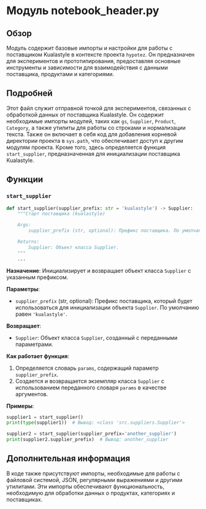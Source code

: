# Модуль notebook_header.py

## Обзор

Модуль содержит базовые импорты и настройки для работы с поставщиком Kualastyle в контексте проекта `hypotez`.
Он предназначен для экспериментов и прототипирования, предоставляя основные инструменты и зависимости для взаимодействия с данными поставщика, продуктами и категориями.

## Подробней

Этот файл служит отправной точкой для экспериментов, связанных с обработкой данных от поставщика Kualastyle.
Он содержит необходимые импорты модулей, таких как `gs`, `Supplier`, `Product`, `Category`, а также утилиты для работы со строками и нормализации текста.
Также он включает в себя код для добавления корневой директории проекта в `sys.path`, что обеспечивает доступ к другим модулям проекта.
Кроме того, здесь определяется функция `start_supplier`, предназначенная для инициализации поставщика Kualastyle.

## Функции

### `start_supplier`

```python
def start_supplier(supplier_prefix: str = 'kualastyle') -> Supplier:
    """Старт поставщика (kualastyle)

    Args:
        supplier_prefix (str, optional): Префикс поставщика. По умолчанию 'kualastyle'.

    Returns:
        Supplier: Объект класса Supplier.
    """
    ...
```

**Назначение**: Инициализирует и возвращает объект класса `Supplier` с указанным префиксом.

**Параметры**:
- `supplier_prefix` (str, optional): Префикс поставщика, который будет использоваться для инициализации объекта `Supplier`. По умолчанию равен `'kualastyle'`.

**Возвращает**:
- `Supplier`: Объект класса `Supplier`, созданный с переданными параметрами.

**Как работает функция**:
1. Определяется словарь `params`, содержащий параметр `supplier_prefix`.
2. Создается и возвращается экземпляр класса `Supplier` с использованием переданного словаря `params` в качестве аргументов.

**Примеры**:
```python
supplier1 = start_supplier()
print(type(supplier1))  # Вывод: <class 'src.suppliers.Supplier'>

supplier2 = start_supplier(supplier_prefix='another_supplier')
print(supplier2.supplier_prefix)  # Вывод: another_supplier
```

## Дополнительная информация

В коде также присутствуют импорты, необходимые для работы с файловой системой, JSON, регулярными выражениями и другими утилитами.
Эти импорты обеспечивают функциональность, необходимую для обработки данных о продуктах, категориях и поставщиках.